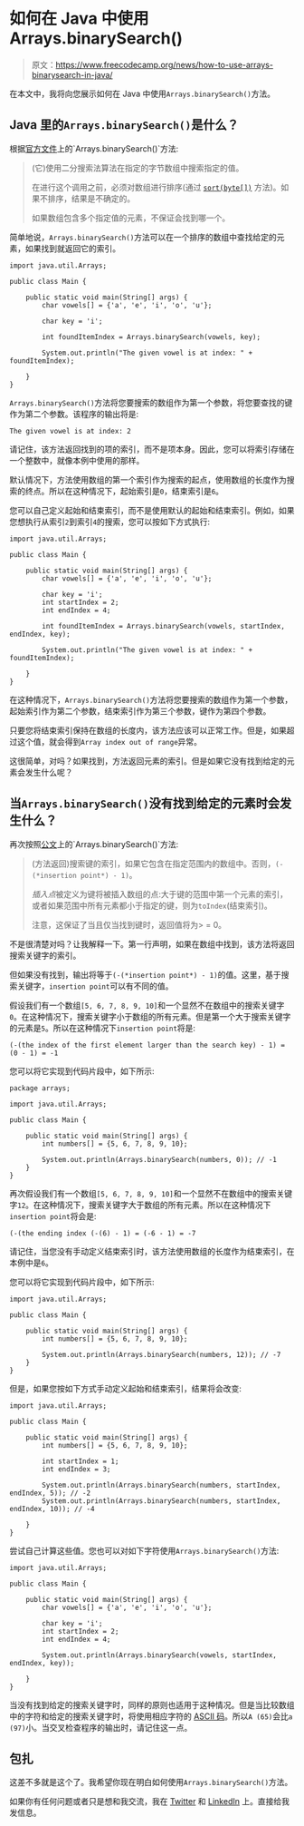 # 如何在 Java 中使用 Arrays.binarySearch()

> 原文：<https://www.freecodecamp.org/news/how-to-use-arrays-binarysearch-in-java/>

在本文中，我将向您展示如何在 Java 中使用`Arrays.binarySearch()`方法。

## Java 里的`Arrays.binarySearch()`是什么？

根据[官方文件](https://docs.oracle.com/javase/7/docs/api/java/util/Arrays.html#binarySearch(byte[],%20byte))上的`Arrays.binarySearch()`方法:

> (它)使用二分搜索法算法在指定的字节数组中搜索指定的值。
> 
> 在进行这个调用之前，必须对数组进行排序(通过 [`sort(byte[])`](https://docs.oracle.com/javase/7/docs/api/java/util/Arrays.html#sort(byte[])) 方法)。如果不排序，结果是不确定的。
> 
> 如果数组包含多个指定值的元素，不保证会找到哪一个。

简单地说，`Arrays.binarySearch()`方法可以在一个排序的数组中查找给定的元素，如果找到就返回它的索引。

```
import java.util.Arrays;

public class Main {

	public static void main(String[] args) {
		char vowels[] = {'a', 'e', 'i', 'o', 'u'};

		char key = 'i';

		int foundItemIndex = Arrays.binarySearch(vowels, key);

		System.out.println("The given vowel is at index: " + foundItemIndex);

	}
} 
```

`Arrays.binarySearch()`方法将您要搜索的数组作为第一个参数，将您要查找的键作为第二个参数。该程序的输出将是:

```
The given vowel is at index: 2
```

请记住，该方法返回找到的项的索引，而不是项本身。因此，您可以将索引存储在一个整数中，就像本例中使用的那样。

默认情况下，方法使用数组的第一个索引作为搜索的起点，使用数组的长度作为搜索的终点。所以在这种情况下，起始索引是`0`，结束索引是`6`。

您可以自己定义起始和结束索引，而不是使用默认的起始和结束索引。例如，如果您想执行从索引`2`到索引`4`的搜索，您可以按如下方式执行:

```
import java.util.Arrays;

public class Main {

	public static void main(String[] args) {
		char vowels[] = {'a', 'e', 'i', 'o', 'u'};

		char key = 'i';
		int startIndex = 2;
		int endIndex = 4;

		int foundItemIndex = Arrays.binarySearch(vowels, startIndex, endIndex, key);

		System.out.println("The given vowel is at index: " + foundItemIndex);

	}
} 
```

在这种情况下，`Arrays.binarySearch()`方法将您要搜索的数组作为第一个参数，起始索引作为第二个参数，结束索引作为第三个参数，键作为第四个参数。

只要您将结束索引保持在数组的长度内，该方法应该可以正常工作。但是，如果超过这个值，就会得到`Array index out of range`异常。

这很简单，对吗？如果找到，方法返回元素的索引。但是如果它没有找到给定的元素会发生什么呢？

## 当`Arrays.binarySearch()`没有找到给定的元素时会发生什么？

再次按照[公文](https://docs.oracle.com/javase/7/docs/api/java/util/Arrays.html#binarySearch(byte[],%20byte))上的`Arrays.binarySearch()`方法:

> (方法返回)搜索键的索引，如果它包含在指定范围内的数组中。否则，`(-(*insertion point*) - 1)`。
> 
> *插入点*被定义为键将被插入数组的点:大于键的范围中第一个元素的索引，或者如果范围中所有元素都小于指定的键，则为`toIndex`(结束索引)。
> 
> 注意，这保证了当且仅当找到键时，返回值将为> = 0。

不是很清楚对吗？让我解释一下。第一行声明，如果在数组中找到，该方法将返回搜索关键字的索引。

但如果没有找到，输出将等于`(-(*insertion point*) - 1)`的值。这里，基于搜索关键字，`insertion point`可以有不同的值。

假设我们有一个数组`[5, 6, 7, 8, 9, 10]`和一个显然不在数组中的搜索关键字`0`。在这种情况下，搜索关键字小于数组的所有元素。但是第一个大于搜索关键字的元素是`5`。所以在这种情况下`insertion point`将是:

```
(-(the index of the first element larger than the search key) - 1) = (0 - 1) = -1
```

您可以将它实现到代码片段中，如下所示:

```
package arrays;

import java.util.Arrays;

public class Main {

	public static void main(String[] args) {		
		int numbers[] = {5, 6, 7, 8, 9, 10};

		System.out.println(Arrays.binarySearch(numbers, 0)); // -1
	}
} 
```

再次假设我们有一个数组`[5, 6, 7, 8, 9, 10]`和一个显然不在数组中的搜索关键字`12`。在这种情况下，搜索关键字大于数组的所有元素。所以在这种情况下`insertion point`将会是:

```
(-(the ending index (-(6) - 1) = (-6 - 1) = -7
```

请记住，当您没有手动定义结束索引时，该方法使用数组的长度作为结束索引，在本例中是`6`。

您可以将它实现到代码片段中，如下所示:

```
import java.util.Arrays;

public class Main {

	public static void main(String[] args) {		
		int numbers[] = {5, 6, 7, 8, 9, 10};

		System.out.println(Arrays.binarySearch(numbers, 12)); // -7
	}
} 
```

但是，如果您按如下方式手动定义起始和结束索引，结果将会改变:

```
import java.util.Arrays;

public class Main {

	public static void main(String[] args) {
		int numbers[] = {5, 6, 7, 8, 9, 10};

		int startIndex = 1;
		int endIndex = 3;

		System.out.println(Arrays.binarySearch(numbers, startIndex, endIndex, 5)); // -2
		System.out.println(Arrays.binarySearch(numbers, startIndex, endIndex, 10)); // -4

	}
} 
```

尝试自己计算这些值。您也可以对如下字符使用`Arrays.binarySearch()`方法:

```
import java.util.Arrays;

public class Main {

	public static void main(String[] args) {
		char vowels[] = {'a', 'e', 'i', 'o', 'u'};

		char key = 'i';
		int startIndex = 2;
		int endIndex = 4;

		System.out.println(Arrays.binarySearch(vowels, startIndex, endIndex, key));

	}
} 
```

当没有找到给定的搜索关键字时，同样的原则也适用于这种情况。但是当比较数组中的字符和给定的搜索关键字时，将使用相应字符的 [ASCII 码](https://www.ascii-code.com/)。所以`A (65)`会比`a (97)`小。当交叉检查程序的输出时，请记住这一点。

## 包扎

这差不多就是这个了。我希望你现在明白如何使用`Arrays.binarySearch()`方法。

如果你有任何问题或者只是想和我交流，我在 [Twitter](https://twitter.com/frhnhsin) 和 [LinkedIn](https://www.linkedin.com/in/farhanhasin/) 上。直接给我发信息。